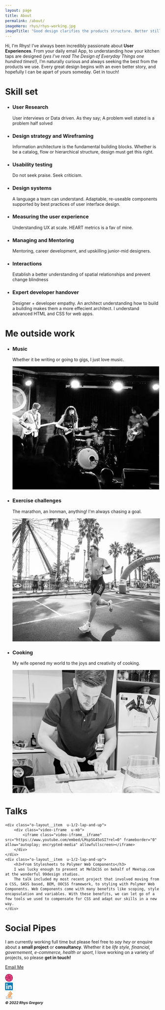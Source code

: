 ```yaml
---
layout: page
title: About
permalink: /about/
imageHero: rhys/rhys-working.jpg
imageTitle: "Good design clarifies the products structure. Better still, it can make the product talk."
---
```

Hi, I'm Rhys! I’ve always been incredibly passionate about **User Experiences**. From your daily email App, to understanding how your kitchen taps are designed <i>(yes I've read The Design of Everyday Things one hundred times!)</i>, I’m naturally curious and always seeking the best from the products we use. Every great design begins with an even better story, and hopefully I can be apart of yours someday. Get in touch!

# Skill set
<ul class="o-layout  u-mb+">
	<li class="o-layout__item  u-1/2-lap-and-up">
		<h3 class="u-mb-">User Research</h3>
		<div>User interviews or Data driven. As they say; A problem well stated is a problem half solved</div>
	</li>
	<li class="o-layout__item  u-1/2-lap-and-up">
		<h3 class="u-mb-">Design strategy and Wireframing</h3>
		<p class="u-mb-">Information architecture is the fundamental building blocks. Whether is be a catalog, flow or hierarchical structure, design must get this right.</p>
	</li>
	<li class="o-layout__item  u-1/2-lap-and-up">
		<h3 class="u-mb-">Usability testing</h3>
		<p class="u-mb-">Do not seek praise. Seek criticism.</p>
	</li>
	<li class="o-layout__item  u-1/2-lap-and-up">
		<h3 class="u-mb-">Design systems</h3>
		<p class="u-mb-">A language a team can understand. Adaptable, re-useable components supported by best practices of user interface design.</p>
	</li>
	<li class="o-layout__item  u-1/2-lap-and-up">
		<h3 class="u-mb-">Measuring the user experience</h3>
		<p class="u-mb-">Understanding UX at scale. HEART metrics is a fav of mine.</p>
	</li>
	<li class="o-layout__item  u-1/2-lap-and-up">
		<h3 class="u-mb-">Managing and Mentoring</h3>
		<p class="u-mb-">Mentoring, career development, and upskilling junior-mid designers.</p>
	</li>
	<li class="o-layout__item  u-1/2-lap-and-up">
		<h3 class="u-mb-">Interactions</h3>
		<p class="u-mb-">Establish a better understanding of spatial relationships and prevent change blindness</p>
	</li>
	<li class="o-layout__item  u-1/2-lap-and-up">
		<h3 class="u-mb-">Expert developer handover</h3>
		<p class="u-mb-">Designer + developer empathy. An architect understanding how to build a building makes them a more effecient architect. I understand advanced HTML and CSS for web apps.</p>
	</li>
</ul>

# Me outside work

<ul class="o-layout  u-mb+">
	<li class="o-layout__item  u-1/3-lap-and-up">
		<h3 class="u-mb-">Music</h3>
		<p>Whether it be writing or going to gigs, I just love music.</p>
		<img class="u-mb" src="/img/rhys/hobby-01.jpeg">
	</li>
	<li class="o-layout__item  u-1/3-lap-and-up">
		<h3 class="u-mb-">Exercise challenges</h3>
		<p>The marathon, an Ironman, anything! I'm always chasing a goal.</p>
		<img class="u-mb" src="/img/rhys/hobby-02.jpeg">
	</li>
	<li class="o-layout__item  u-1/3-lap-and-up">
		<h3 class="u-mb-">Cooking</h3>
		<p>My wife opened my world to the joys and creativity of cooking.</p>
		<img class="u-mb" src="/img/rhys/hobby-03.jpeg">
	</li>
</ul>

# Talks

<div class="o-layout  o-layout--center  u-mb+">

	<div class="o-layout__item  u-1/2-lap-and-up">
		<div class="video-iframe  u-mb">
			<iframe class="video-iframe__iframe" src="https://www.youtube.com/embed/LMspSG45oSI?rel=0" frameborder="0" allow="autoplay; encrypted-media" allowfullscreen></iframe>
		</div>
	</div>
	<div class="o-layout__item  u-1/2-lap-and-up">
		<h3>From Stylesheets to Polymer Web Components</h3>
		I was lucky enough to present at MelbCSS on behalf of Meetup.com at the wonderful 99design studios.
		The talk included my most recent project that involved moving from a CSS, SASS based, BEM, OOCSS framework, to styling with Polymer Web Components. Web Components come with many benefits like scoping, style encapsulation and variables. With these benefits, we can let go of a few tools we used to compensate for CSS and adapt our skills in a new way.
	</div>

</div>

# Social Pipes

I am currently working full time but please feel free to *say hey* or enquire about a **small project** or **consultancy**. Whether it be *life style, financial, governement, e-commerce, health or sport*, I love working on a variety of projects, so please **get in touch!**

<a class="o-btn  c-btn  u-mb" href="mailto:rhys.m.gregory@gmail.com">Email Me</a>

<div class="o-media  o-media--center  u-mb">
	<div class="o-media__item">
		<a class="u-link-img" href="https://dribbble.com/rhysyg" target="_blank">
			<img width="25" src="/img/brands/dribbble.svg" alt="dribbble">
		</a>
	</div>
	<!-- <div class="o-media__item">
		<a class="u-link-img" href="https://twitter.com/RhysyGregory" target="_blank">
			<img width="25" src="/img/brands/twitter.png" alt="twitter">
		</a>
	</div> -->
	<div class="o-media__item">
		<a class="u-link-img" href="https://au.linkedin.com/in/rhys-gregory-28417510a" target="_blank">
			<img width="25" src="/img/brands/linkedin.png" alt="linkedin">
		</a>
	</div>
	<div class="o-media__item">
		<a class="u-link-img" href="http://stackoverflow.com/users/4701855/rhys" target="_blank">
			<img width="25" src="/img/brands/stackoverflow.png" alt="stackoverflow">
		</a>
	</div>
</div>

<div class="u-text-center"><small><i><b>© 2022 Rhys Gregory</b></i></small></div>